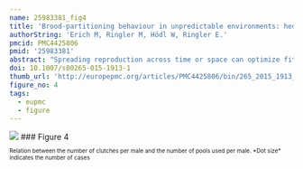 ```yaml
---
name: 25983381_fig4
title: 'Brood-partitioning behaviour in unpredictable environments: hedging the bets?'
authorString: 'Erich M, Ringler M, Hödl W, Ringler E.'
pmcid: PMC4425806
pmid: '25983381'
abstract: "Spreading reproduction across time or space can optimize fitness by minimizing the risks for offspring survival in varying and unpredictable environments. Poison frogs (Dendrobatidae) are characterized by complex spatial and reproductive behaviour, such as territoriality, prolonged courtship and parental care. The partitioning of larvae from terrestrial clutches across several water bodies is mainly known from species with carnivorous tadpoles that allocate their tadpoles in very small pools, where limited food availability is accompanied by an increased risk of cannibalism. However, little is known about the deposition behaviour of non-carnivorous species that use medium-sized to large pools. In the present study, we investigated whether the Neotropical poison frog Allobates femoralis exhibits brood-partitioning behaviour when males transport tadpoles 3\_weeks after oviposition. We sampled 30 artificial water bodies for tadpoles, which we genotyped at seven highly polymorphic microsatellite loci. Based on the reconstructed pedigree, we show that A. femoralis males distribute larvae of single and of successive clutches across several water bodies. The number of pools used was significantly associated with the number of clutches per male. Ninety-three percent of the males that were assigned to more than one clutch spread their tadpoles across several water bodies. Given the highly variable and unpredictable biotic and abiotic conditions in tropical rainforest, at the spatial scale of the study species' behaviour, we interpret this behaviour as bet-hedging to improve offspring survival."
doi: 10.1007/s00265-015-1913-1
thumb_url: 'http://europepmc.org/articles/PMC4425806/bin/265_2015_1913_Fig4_HTML.gif'
figure_no: 4
tags:
  - eupmc
  - figure
---
```

<img src='http://europepmc.org/articles/PMC4425806/bin/265_2015_1913_Fig4_HTML.jpg' style='max-height: 300px'>
### Figure 4
<p style='font-size: 10px;'>Relation between the number of clutches per male and the number of pools used per male. *Dot size* indicates the number of cases</p>